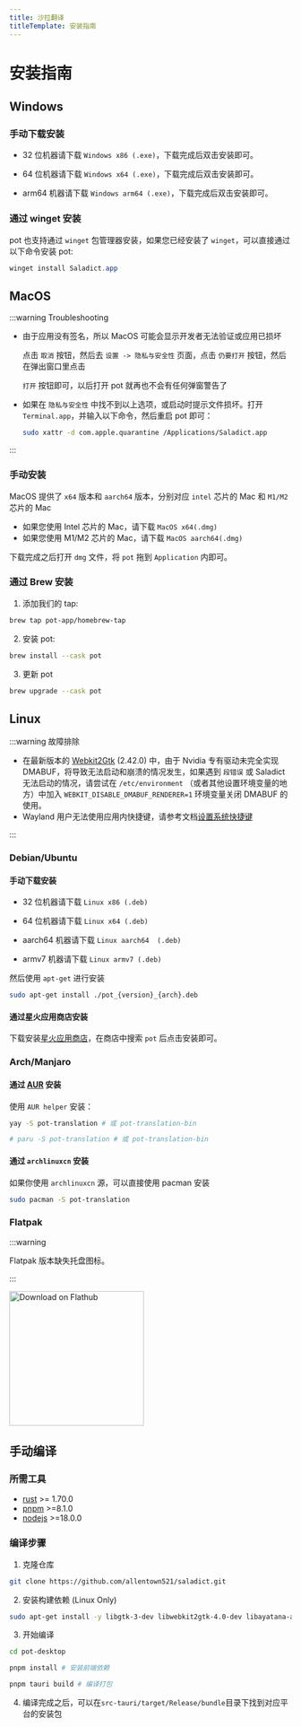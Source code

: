 ```yaml
---
title: 沙拉翻译
titleTemplate: 安装指南
---
```


# 安装指南

## Windows

### 手动下载安装

- 32 位机器请下载 `Windows x86 (.exe)`，下载完成后双击安装即可。

- 64 位机器请下载 `Windows x64 (.exe)`，下载完成后双击安装即可。

- arm64 机器请下载 `Windows arm64 (.exe)`，下载完成后双击安装即可。

### 通过 winget 安装

pot 也支持通过 `winget` 包管理器安装，如果您已经安装了 `winget`，可以直接通过以下命令安装 pot:

```powershell
winget install Saladict.app
```

## MacOS

:::warning Troubleshooting

- 由于应用没有签名，所以 MacOS 可能会显示开发者无法验证或应用已损坏

  点击 `取消` 按钮，然后去 `设置 -> 隐私与安全性` 页面，点击 `仍要打开` 按钮，然后在弹出窗口里点击

  `打开` 按钮即可，以后打开 pot 就再也不会有任何弹窗警告了

- 如果在 `隐私与安全性` 中找不到以上选项，或启动时提示文件损坏。打开 `Terminal.app`，并输入以下命令，然后重启 pot 即可：

  ```bash
  sudo xattr -d com.apple.quarantine /Applications/Saladict.app
  ```

:::

### 手动安装

MacOS 提供了 `x64` 版本和 `aarch64` 版本，分别对应 `intel` 芯片的 Mac 和 `M1/M2` 芯片的 Mac

- 如果您使用 Intel 芯片的 Mac，请下载 `MacOS x64(.dmg)`
- 如果您使用 M1/M2 芯片的 Mac，请下载 `MacOS aarch64(.dmg)`

下载完成之后打开 `dmg` 文件，将 `pot` 拖到 `Application` 内即可。

### 通过 Brew 安装

1. 添加我们的 tap:

```bash
brew tap pot-app/homebrew-tap
```

2. 安装 pot:

```bash
brew install --cask pot
```

3. 更新 pot

```bash
brew upgrade --cask pot
```

## Linux

:::warning 故障排除

- 在最新版本的 [Webkit2Gtk](https://archlinux.org/packages/extra/x86_64/webkit2gtk) (2.42.0) 中，由于 Nvidia 专有驱动未完全实现 DMABUF，将导致无法启动和崩溃的情况发生，如果遇到 `段错误` 或 Saladict 无法启动的情况，请尝试在 `/etc/environment` （或者其他设置环境变量的地方）中加入 `WEBKIT_DISABLE_DMABUF_RENDERER=1` 环境变量关闭 DMABUF 的使用。
- Wayland 用户无法使用应用内快捷键，请参考文档[设置系统快捷键](/docs/wayland#快捷键无法使用)

:::

### Debian/Ubuntu

#### 手动下载安装

- 32 位机器请下载 `Linux x86 (.deb)`

- 64 位机器请下载 `Linux x64 (.deb)`

- aarch64 机器请下载 `Linux aarch64  (.deb)`

- armv7 机器请下载 `Linux armv7 (.deb)`

然后使用 `apt-get` 进行安装

```bash
sudo apt-get install ./pot_{version}_{arch}.deb
```

#### 通过星火应用商店安装

下载安装[星火应用商店](https://www.spark-app.store/)，在商店中搜索 `pot` 后点击安装即可。

### Arch/Manjaro

#### 通过 [AUR](https://aur.archlinux.org/packages?O=0&K=pot-translation) 安装

使用 `AUR helper` 安装：

```bash
yay -S pot-translation # 或 pot-translation-bin

# paru -S pot-translation # 或 pot-translation-bin
```

#### 通过 `archlinuxcn` 安装

如果你使用 `archlinuxcn` 源，可以直接使用 pacman 安装

```bash
sudo pacman -S pot-translation
```

### Flatpak

:::warning

Flatpak 版本缺失托盘图标。

:::

<a href='https://flathub.org/apps/com.pot_app.pot'>
    <img width='240' alt='Download on Flathub' src='https://flathub.org/api/badge?locale=zh-Hans'/>
</a>

## 手动编译

### 所需工具

- [rust](https://www.rust-lang.org/) >= 1.70.0
- [pnpm](https://pnpm.io/) >=8.1.0
- [nodejs](https://nodejs.org/) >=18.0.0

### 编译步骤

1. 克隆仓库

```bash
git clone https://github.com/allentown521/saladict.git
```

2. 安装构建依赖 (Linux Only)

```bash
sudo apt-get install -y libgtk-3-dev libwebkit2gtk-4.0-dev libayatana-appindicator3-dev librsvg2-dev patchelf libxdo-dev libxcb1 libxrandr2 libdbus-1-3
```

3. 开始编译

```bash
cd pot-desktop

pnpm install # 安装前端依赖

pnpm tauri build # 编译打包
```

4. 编译完成之后，可以在`src-tauri/target/Release/bundle`目录下找到对应平台的安装包
